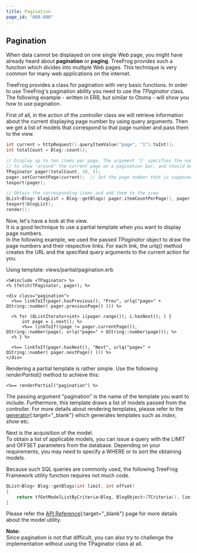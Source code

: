 ```yaml
---
title: Pagination
page_id: "080.080"
---
```


## Pagination

When data cannot be displayed on one single Web page, you might have already heard about **pagination** or **paging**. TreeFrog provides such a function which divides into multiple Web pages. This technique is very common for many web applications on the internet.

TreeFrog provides a class for pagination with very basic functions. In order to use TreeFrog's pagination ability you need to use the *TPaginator* class. The following example - written in ERB, but similar to Otoma - will show you how to use pagination.

First of all, in the action of the *controller* class we will retrieve information about the current displaying page number by using query arguments. Then we get a list of models that correspond to that page number and pass them to the view. 

```c++
int current = httpRequest().queryItemValue("page", "1").toInt();
int totalCount = Blog::count();

// Display up to ten items per page. The argument '5' specifies the number of pages
// to show ‘around’ the current page on a pagination bar, and should be an odd number
TPaginator pager(totalCount, 10, 5);
pager.setCurrentPage(current);  // Set the page number that is supposed to be displayed
texport(pager);

// Obtain the corresponding items and add them to the view 
QList<Blog> blogList = Blog::getBlogs( pager.itemCountPerPage(), pager.offset() );
texport(blogList);
render();
```

Now, let's have a look at the view.<br>
It is a good technique to use a partial template when you want to display page numbers.<br>
In the following example, we used the passed *TPaginator* object to draw the page numbers and their respective links. For each link, the *urlq()* method creates the URL and the specified query arguments to the current action for you.

Using template: views/partial/pagination.erb

```
<%#include <TPaginator> %>
<% tfetch(TPaginator, pager); %>

<div class="pagination">
  <%== linkToIf(pager.hasPrevious(), "Prev", urlq("page=" + QString::number( pager.previousPage() ))) %>

  <% for (QListIterator<int> i(pager.range()); i.hasNext(); ) {
      int page = i.next(); %>
      <%== linkToIf((page != pager.currentPage()), QString::number(page), urlq("page=" + QString::number(page))); %>
  <% } %>

  <%== linkToIf(pager.hasNext(), "Next", urlq("page=" + QString::number( pager.nextPage() ))) %>
</div>
```

Rendering a partial template is rather simple. Use the following *renderPartial()*  method to achieve this:

```
<%== renderPartial("pagination") %>
```

The passing argument "pagination" is the name of the template you want to include. Furthermore, this template draws a list of models passed from the controller. For more details about rendering templates, please refer to the [generator](/user-guide/en/generator/index.html){:target="_blank"} which generates templates such as *index*, *show* etc.

Next is the acquisition of the model.<br>
To obtain a list of applicable models, you can issue a query with the LIMIT and OFFSET parameters from the database. Depending on your requirements, you may need to specify a WHERE or to sort the obtaining models.

Because such SQL queries are commonly used, the following TreeFrog Framework utility function requires not much code.

```c++
QList<Blog> Blog::getBlogs(int limit, int offset)
{
    return tfGetModelListByCriteria<Blog, BlogObject>(TCriteria(), limit, offset);
}
```

Please refer the [API Reference](http://treefrogframework.org/tf_doxygen/tmodelutil_8h.html){:target="_blank"} page for more details about the model utility.

**Note:**<br>
Since pagination is not that difficult, you can also try to challenge the implementation without using the TPaginator class at all.